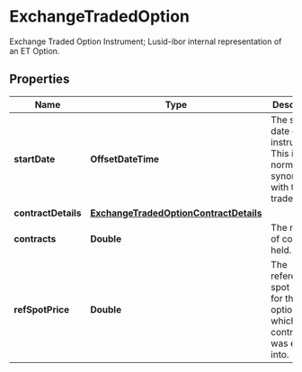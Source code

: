 

# ExchangeTradedOption

Exchange Traded Option Instrument; Lusid-ibor internal representation of an ET Option.

## Properties

Name | Type | Description | Notes
------------ | ------------- | ------------- | -------------
**startDate** | **OffsetDateTime** | The start date of the instrument. This is normally synonymous with the trade-date. | 
**contractDetails** | [**ExchangeTradedOptionContractDetails**](ExchangeTradedOptionContractDetails.md) |  | 
**contracts** | **Double** | The number of contracts held. | 
**refSpotPrice** | **Double** | The reference spot price for the option at which the contract was entered into. | 



